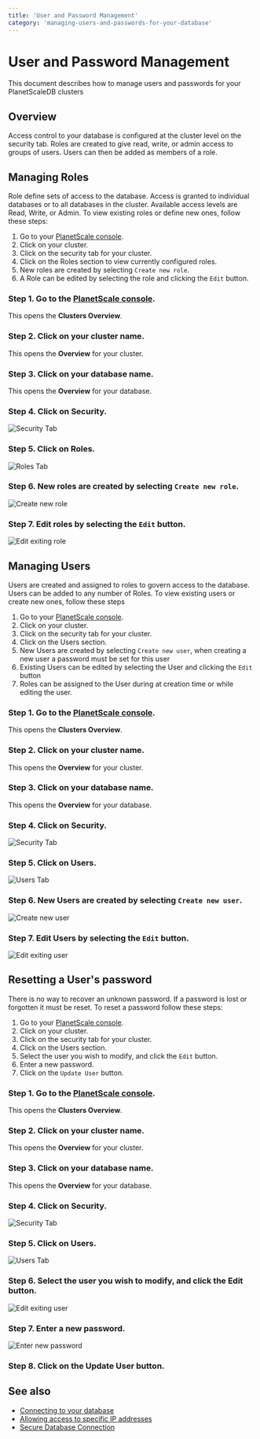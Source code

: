 ```yaml
---
title: 'User and Password Management'
category: 'managing-users-and-passwords-for-your-database'
---
```


# User and Password Management

This document describes how to manage users and passwords for your PlanetScaleDB clusters

## Overview

Access control to your database is configured at the cluster level on the security tab. Roles are created to give read, write, or admin access to groups of users. Users can then be added as members of a role.

## Managing Roles

Role define sets of access to the database. Access is granted to individual databases or to all databases in the cluster. Available access levels are Read, Write, or Admin. To view existing roles or define new ones, follow these steps:

1. Go to your [PlanetScale console](https://console.planetscale.com).
2. Click on your cluster.
3. Click on the security tab for your cluster.
4. Click on the Roles section to view currently configured roles.
5. New roles are created by selecting `Create new role`.
6. A Role can be edited by selecting the role and clicking the `Edit` button.

### Step 1. Go to the [PlanetScale console](https://console.planetscale.com).

This opens the **Clusters Overview**.

### Step 2. Click on your cluster name.

This opens the **Overview** for your cluster.

### Step 3. Click on your database name.

This opens the **Overview** for your database.

### Step 4. Click on **Security**.

![Security Tab](/img/docs/security-tab.png)

### Step 5. Click on **Roles**.

![Roles Tab](/img/docs/roles-tab.png)

### Step 6. New roles are created by selecting `Create new role`.

![Create new role](/img/docs/create-new-role.png)

### Step 7. Edit roles by selecting the `Edit` button.

![Edit exiting role](/img/docs/edit-existing-role.png)

## Managing Users

Users are created and assigned to roles to govern access to the database. Users can be added to any number of Roles. To view existing users or create new ones, follow these steps

1. Go to your [PlanetScale console](https://console.planetscale.com).
2. Click on your cluster.
3. Click on the security tab for your cluster.
4. Click on the Users section.
5. New Users are created by selecting `Create new user`, when creating a new user a password must be set for this user
6. Existing Users can be edited by selecting the User and clicking the `Edit` button
7. Roles can be assigned to the User during at creation time or while editing the user.

### Step 1. Go to the [PlanetScale console](https://console.planetscale.com).

This opens the **Clusters Overview**.

### Step 2. Click on your cluster name.

This opens the **Overview** for your cluster.

### Step 3. Click on your database name.

This opens the **Overview** for your database.

### Step 4. Click on **Security**.

![Security Tab](/img/docs/security-tab.png)

### Step 5. Click on **Users**.

![Users Tab](/img/docs/users-tab.png)

### Step 6. New Users are created by selecting `Create new user`.

![Create new user](/img/docs/create-new-user.png)

### Step 7. Edit Users by selecting the `Edit` button.

![Edit exiting user](/img/docs/edit-existing-user.png)

## Resetting a User's password

There is no way to recover an unknown password. If a password is lost or forgotten it must be reset. To reset a password follow these steps:

1. Go to your [PlanetScale console](https://console.planetscale.com).
2. Click on your cluster.
3. Click on the security tab for your cluster.
4. Click on the Users section.
5. Select the user you wish to modify, and click the `Edit` button.
6. Enter a new password.
7. Click on the `Update User` button.

### Step 1. Go to the [PlanetScale console](https://console.planetscale.com).

This opens the **Clusters Overview**.

### Step 2. Click on your cluster name.

This opens the **Overview** for your cluster.

### Step 3. Click on your database name.

This opens the **Overview** for your database.

### Step 4. Click on **Security**.

![Security Tab](/img/docs/security-tab.png)

### Step 5. Click on **Users**.

![Users Tab](/img/docs/users-tab.png)

### Step 6. Select the user you wish to modify, and click the **Edit** button.

![Edit exiting user](/img/docs/edit-existing-user.png)

### Step 7. Enter a new password.

![Enter new password](/img/docs/update-password.png)

### Step 8. Click on the **Update User** button.

## See also

- [Connecting to your database](connect-to-db)
- [Allowing access to specific IP addresses](whitelisting-ips)
- [Secure Database Connection](secure-connection)
